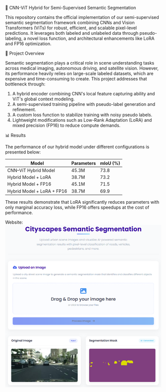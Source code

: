 🧠 CNN-ViT Hybrid for Semi-Supervised Semantic Segmentation

This repository contains the official implementation of our semi-supervised semantic segmentation framework combining CNNs and Vision Transformers (ViTs) for robust, efficient, and scalable pixel-level predictions. It leverages both labeled and unlabeled data through pseudo-labeling, a novel loss function, and architectural enhancements like LoRA and FP16 optimization.

🚀 Project Overview

Semantic segmentation plays a critical role in scene understanding tasks across medical imaging, autonomous driving, and satellite vision. However, its performance heavily relies on large-scale labeled datasets, which are expensive and time-consuming to create. This project addresses that bottleneck through:

1) A hybrid encoder combining CNN's local feature capturing ability and ViT's global context modeling.
2) A semi-supervised training pipeline with pseudo-label generation and refinement.
3) A custom loss function to stabilize training with noisy pseudo labels.
4) Lightweight modifications such as Low-Rank Adaptation (LoRA) and mixed precision (FP16) to reduce compute demands.

📊 Results

The performance of our hybrid model under different configurations is presented below:

| Model                      | Parameters | mIoU (%) |
| -------------------------- | ---------- | -------- |
| CNN–ViT Hybrid Model       | 45.3M      | 73.8     |
| Hybrid Model + LoRA        | 38.7M      | 73.2     |
| Hybrid Model + FP16        | 45.1M      | 71.5     |
| Hybrid Model + LoRA + FP16 | 38.7M      | 69.9     |


These results demonstrate that LoRA significantly reduces parameters with only marginal accuracy loss, while FP16 offers speedups at the cost of performance.

Website:
![alt text](website.png)
